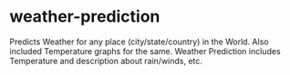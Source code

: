 # weather-prediction
Predicts Weather for any place (city/state/country) in the World. Also included Temperature graphs for the same. Weather Prediction includes Temperature and description about rain/winds, etc.
